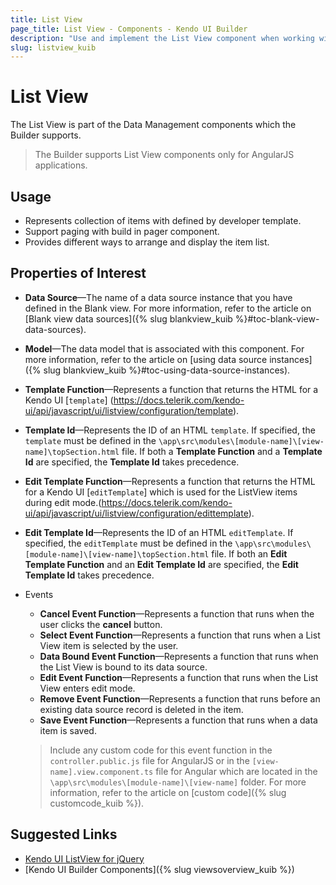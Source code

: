 ```yaml
---
title: List View
page_title: List View - Components - Kendo UI Builder
description: "Use and implement the List View component when working with the Kendo UI Builder tool for creating and managing Angular and AngularJS-based web applications."
slug: listview_kuib
---
```


# List View

The List View is part of the Data Management components which the Builder supports.

> The Builder supports List View components only for AngularJS applications.

## Usage

* Represents collection of items with defined by developer template.
* Support paging with build in pager component.
* Provides different ways to arrange and display the item list.

## Properties of Interest

* **Data Source**&mdash;The name of a data source instance that you have defined in the Blank view. For more information, refer to the article on [Blank view data sources]({% slug blankview_kuib %}#toc-blank-view-data-sources).
* **Model**&mdash;The data model that is associated with this component. For more information, refer to the article on [using data source instances]({% slug blankview_kuib %}#toc-using-data-source-instances).
* **Template Function**&mdash;Represents a function that returns the HTML for a Kendo UI [`template`]
(https://docs.telerik.com/kendo-ui/api/javascript/ui/listview/configuration/template).
* **Template Id**&mdash;Represents the ID of an HTML `template`. If specified, the `template` must be defined in the `\app\src\modules\[module-name]\[view-name]\topSection.html` file. If both a **Template Function** and a **Template Id** are specified, the **Template Id** takes precedence.
* **Edit Template Function**&mdash;Represents a function that returns the HTML for a Kendo UI [`editTemplate`] which is used for the ListView items during edit mode.(https://docs.telerik.com/kendo-ui/api/javascript/ui/listview/configuration/edittemplate).
* **Edit Template Id**&mdash;Represents the ID of an HTML `editTemplate`. If specified, the `editTemplate` must be defined in the `\app\src\modules\[module-name]\[view-name]\topSection.html` file. If both an **Edit Template Function** and an **Edit Template Id** are specified, the **Edit Template Id** takes precedence.
* Events
    * **Cancel Event Function**&mdash;Represents a function that runs when the user clicks the **cancel** button.
    * **Select Event Function**&mdash;Represents a function that runs when a List View item is selected by the user.
    * **Data Bound Event Function**&mdash;Represents a function that runs when the List View is bound to its data source.
    * **Edit Event Function**&mdash;Represents a function that runs when the List View enters edit mode.
    * **Remove Event Function**&mdash;Represents a function that runs before an existing data source record is deleted in the item.
    * **Save Event Function**&mdash;Represents a function that runs when a data item is saved.

    > Include any custom code for this event function in the `controller.public.js` file for AngularJS or in the `[view-name].view.component.ts` file for Angular which are located in the `\app\src\modules\[module-name]\[view-name]` folder. For more information, refer to the article on [custom code]({% slug customcode_kuib %}).

## Suggested Links

* [Kendo UI ListView for jQuery](https://demos.telerik.com/kendo-ui/listview/index)
* [Kendo UI Builder Components]({% slug viewsoverview_kuib %})
